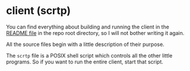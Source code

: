# client (scrtp)

You can find everything about building and running the client in the [README file](../README.md) in the repo root directory, so I will not bother writing it again.

All the source files begin with a little description of their purpose.

The `scrtp` file is a POSIX shell script which controls all the other little programs. So if you want to run the entire client, start that script.
